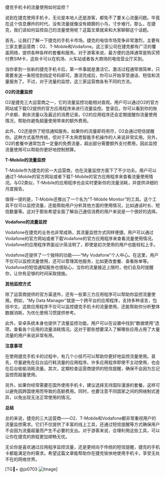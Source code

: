 捷克手机卡的流量使用如何监控？

说到在捷克使用手机卡，无论是本地人还是游客，都免不了要关心流量问题。毕竟在这个信息爆炸的时代，没有流量就像没有翅膀的小鸟，寸步难行。那么，在捷克，我们该如何监控自己的流量使用呢？这篇文章就来和大家聊聊这个话题。

首先，让我们了解一下捷克的手机卡市场。捷克的电信市场竞争非常激烈，主要有三家主要运营商：O2、T-Mobile和Vodafone。这三家公司在捷克都有广泛的覆盖网络，提供各种各样的套餐和服务。对于游客来说，最方便的选择通常是购买预付费SIM卡，这些卡可以在机场、火车站或者各大商场的电信营业厅买到。

当你拿到一张新的捷克手机卡后，第一件事就是激活它。激活过程通常很简单，只需要发送一条短信到指定号码即可。激活完成后，你可以开始享受通话、短信和流量服务了。不过，对于流量的监控，这三家运营商各有不同的方法。

**O2的流量监控**

O2是捷克三大运营商之一，它的流量监控功能相对直观。用户可以通过O2的官方网站或下载O2提供的官方应用程序来进行流量监控。登录后，你可以看到你的账户余额、剩余流量以及最近的消费记录。O2的应用程序还会定期提醒你流量使用情况，帮助你避免超量使用带来的额外费用。

此外，O2还提供了短信通知服务。如果你的流量即将用尽，O2会通过短信提醒你。这种方式虽然传统，但对于不太熟悉智能手机操作的人来说非常实用。另外，O2的套餐中通常包含一定量的免费流量，超出部分需要额外支付费用，因此监控流量使用可以帮助你更好地控制预算。

**T-Mobile的流量监控**

T-Mobile作为捷克的另一大运营商，也在流量监控方面下了不少功夫。用户可以通过T-Mobile的官方网站或者下载T-Mobile的官方应用程序来查看流量使用情况。与O2类似，T-Mobile的应用程序也会实时更新你的流量消耗，并提供详细的月度报告。

值得一提的是，T-Mobile还推出了一个名为“T-Mobile Monitor”的工具。这个工具不仅可以监控流量，还能帮助用户分析其他方面的使用情况，比如通话时长、短信数量等。这对于那些希望全面了解自己通信消费的用户来说是一个很好的选择。

**Vodafone的流量监控**

Vodafone在捷克的业务也非常成熟，其流量监控方式同样便捷。用户可以通过Vodafone的官方网站或者下载Vodafone的官方应用程序来查看流量使用情况。Vodafone的应用程序界面设计简洁明了，即使是初次使用的用户也能轻松上手。

Vodafone还提供了一个独特的功能——“My Vodafone”个人中心。在这里，用户不仅可以监控流量使用，还可以管理其他服务，比如更改套餐、查看账单等。Vodafone的短信通知服务也很贴心，当你的流量接近上限时，他们会及时提醒你，让你有足够的时间采取措施。

**其他监控方式**

除了运营商提供的官方渠道外，还有一些第三方应用程序可以帮助你监控流量使用。例如，“My Data Manager”就是一个跨平台的应用程序，支持多种语言，包括中文。这款应用程序不仅可以监控捷克手机卡的流量使用，还能帮助你分析整体数据消耗，为优化使用习惯提供参考。

此外，安卓系统本身也提供了流量监控功能。用户可以在设置中找到“数据使用”选项，查看各个应用的流量消耗情况。这对于那些想要深入了解哪些应用占用了大量流量的用户来说非常有用。

**注意事项**

在使用捷克手机卡的过程中，有几个小技巧可以帮助你更好地监控流量使用。首先，尽量避免在后台运行耗流量的应用程序。许多应用程序即使不主动使用，也会在后台偷偷消耗流量。其次，定期检查运营商提供的短信提醒，确保不会因为忘记监控而超量使用。

另外，如果你经常需要在国外使用手机卡，建议选择支持国际漫游的套餐。这样可以避免因跨国使用而导致的高额费用。同时，也要注意不同国家之间的网络制式差异，以免出现无法正常使用的情况。

**总结**

总的来说，捷克的三大运营商——O2、T-Mobile和Vodafone都非常重视用户的流量监控需求。它们不仅提供了丰富的线上工具，还通过短信提醒等方式确保用户不会因为流量超量而产生不必要的支出。对于游客来说，合理利用这些工具，可以让你在捷克的旅程更加顺畅无忧。

无论你是喜欢通过应用程序监控流量，还是更倾向于传统的短信提醒，捷克的手机卡都能满足你的需求。希望这篇文章能帮助你在捷克愉快地使用手机卡，享受无处不在的网络世界。

[TG💪+ @jx0703 ![Image](https://github.com/user-attachments/assets/dbca1d08-cadb-493c-b0ec-ad6f7a83f270)]